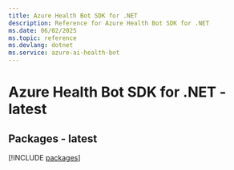 ```yaml
---
title: Azure Health Bot SDK for .NET
description: Reference for Azure Health Bot SDK for .NET
ms.date: 06/02/2025
ms.topic: reference
ms.devlang: dotnet
ms.service: azure-ai-health-bot
---
```

# Azure Health Bot SDK for .NET - latest
## Packages - latest
[!INCLUDE [packages](health-bot-index.md)]